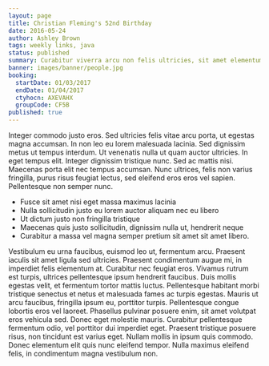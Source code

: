 ```yaml
---
layout: page
title: Christian Fleming's 52nd Birthday
date: 2016-05-24
author: Ashley Brown
tags: weekly links, java
status: published
summary: Curabitur viverra arcu non felis ultricies, sit amet elementum dui.
banner: images/banner/people.jpg
booking:
  startDate: 01/03/2017
  endDate: 01/04/2017
  ctyhocn: AXEVAHX
  groupCode: CF5B
published: true
---
```

Integer commodo justo eros. Sed ultricies felis vitae arcu porta, ut egestas magna accumsan. In non leo eu lorem malesuada lacinia. Sed dignissim metus ut tempus interdum. Ut venenatis nulla ut quam auctor ultricies. In eget tempus elit. Integer dignissim tristique nunc. Sed ac mattis nisi. Maecenas porta elit nec tempus accumsan. Nunc ultrices, felis non varius fringilla, purus risus feugiat lectus, sed eleifend eros eros vel sapien. Pellentesque non semper nunc.

* Fusce sit amet nisi eget massa maximus lacinia
* Nulla sollicitudin justo eu lorem auctor aliquam nec eu libero
* Ut dictum justo non fringilla tristique
* Maecenas quis justo sollicitudin, dignissim nulla ut, hendrerit neque
* Curabitur a massa vel magna semper pretium sit amet sit amet libero.

Vestibulum eu urna faucibus, euismod leo ut, fermentum arcu. Praesent iaculis sit amet ligula sed ultricies. Praesent condimentum augue mi, in imperdiet felis elementum at. Curabitur nec feugiat eros. Vivamus rutrum est turpis, ultrices pellentesque ipsum hendrerit faucibus. Duis mollis egestas velit, et fermentum tortor mattis luctus. Pellentesque habitant morbi tristique senectus et netus et malesuada fames ac turpis egestas. Mauris ut arcu faucibus, fringilla ipsum eu, porttitor turpis.
Pellentesque congue lobortis eros vel laoreet. Phasellus pulvinar posuere enim, sit amet volutpat eros vehicula sed. Donec eget molestie mauris. Curabitur pellentesque fermentum odio, vel porttitor dui imperdiet eget. Praesent tristique posuere risus, non tincidunt est varius eget. Nullam mollis in ipsum quis commodo. Donec elementum elit quis nunc eleifend tempor. Nulla maximus eleifend felis, in condimentum magna vestibulum non.
